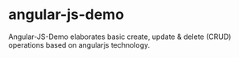 # angular-js-demo

Angular-JS-Demo elaborates basic create, update & delete (CRUD) operations based on angularjs technology.
